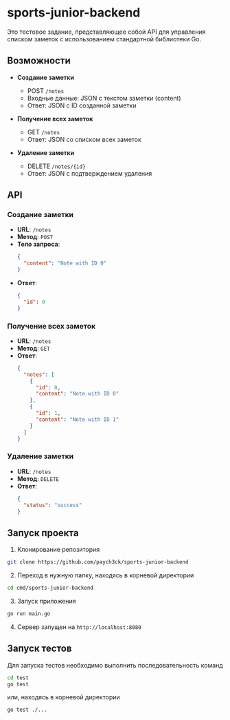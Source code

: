 # sports-junior-backend
 
Это тестовое задание, представляющее собой API для управления списком заметок с использованием стандартной библиотеки Go.

## Возможности

- **Создание заметки**
  - POST `/notes`
  - Входные данные: JSON с текстом заметки (content)
  - Ответ: JSON с ID созданной заметки

- **Получение всех заметок**
  - GET `/notes`
  - Ответ: JSON со списком всех заметок

- **Удаление заметки**
  - DELETE `/notes/{id}`
  - Ответ: JSON с подтверждением удаления

## API
### Создание заметки
- **URL**: `/notes`
- **Метод**: `POST`
- **Тело запроса**:
  ```json
  {
    "content": "Note with ID 0"
  }
  ```
- **Ответ**:
  ```json
  {
    "id": 0
  }
  ```

### Получение всех заметок
- **URL**: `/notes`
- **Метод**: `GET`
- **Ответ**:
  ```json
  {
    "notes": [
      {
        "id": 0,
        "content": "Note with ID 0"
      },
      {
        "id": 1,
        "content": "Note with ID 1"
      }
    ]
  }
  ```

### Удаление заметки
- **URL**: `/notes`
- **Метод**: `DELETE`
- **Ответ**:
  ```json
  {
    "status": "success"
  }
  ```

## Запуск проекта
1. Клонирование репозитория
```bash
git clone https://github.com/paych3ck/sports-junior-backend
```
2. Переход в нужную папку, находясь в корневой директории
```bash
cd cmd/sports-junior-backend
```
3. Запуск приложения
```bash
go run main.go
```
4. Сервер запущен на ```http://localhost:8080```

## Запуск тестов
Для запуска тестов необходимо выполнить последовательность команд
```bash
cd test
go test
```
или, находясь в корневой директории
```bash
go test ./...
```
